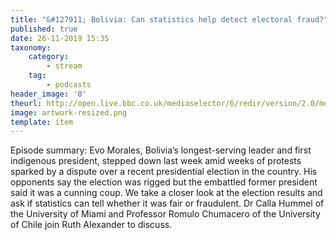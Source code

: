 ```yaml
---
title: "&#127911; Bolivia: Can statistics help detect electoral fraud?"
published: true
date: 26-11-2019 15:35
taxonomy:
    category:
        - stream
    tag:
        - podcasts
header_image: '0'
theurl: http://open.live.bbc.co.uk/mediaselector/6/redir/version/2.0/mediaset/audio-nondrm-download/proto/http/vpid/p07v3m36.mp3
image: artwork-resized.png
template: item
--- 
```

Episode summary: Evo Morales, Bolivia’s longest-serving leader and first indigenous president, stepped down last week amid weeks of protests sparked by a dispute over a recent presidential election in the country. His opponents say the election was rigged but the embattled former president said it was a cunning coup. We take a closer look at the election results and ask if statistics can tell whether it was fair or fraudulent. Dr Calla Hummel of the University of Miami and Professor Romulo Chumacero of the University of Chile join Ruth Alexander to discuss.
